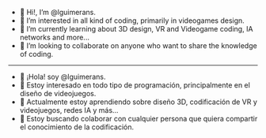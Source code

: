 - 👋 Hi!, I’m @lguimerans.
- 👀 I’m interested in all kind of coding, primarily in videogames design.
- 🌱 I’m currently learning about 3D design, VR and Videogame coding, IA networks and more...
- 💞️ I’m looking to collaborate on anyone who want to share the knowledge of coding.
------------------------------------------------------------------------------------------------
- 👋 ¡Hola! soy @lguimerans.
- 👀 Estoy interesado en todo tipo de programación, principalmente en el diseño de videojuegos.
- 🌱 Actualmente estoy aprendiendo sobre diseño 3D, codificación de VR y videojuegos, redes IA y más...
- 💞️ Estoy buscando colaborar con cualquier persona que quiera compartir el conocimiento de la codificación.


